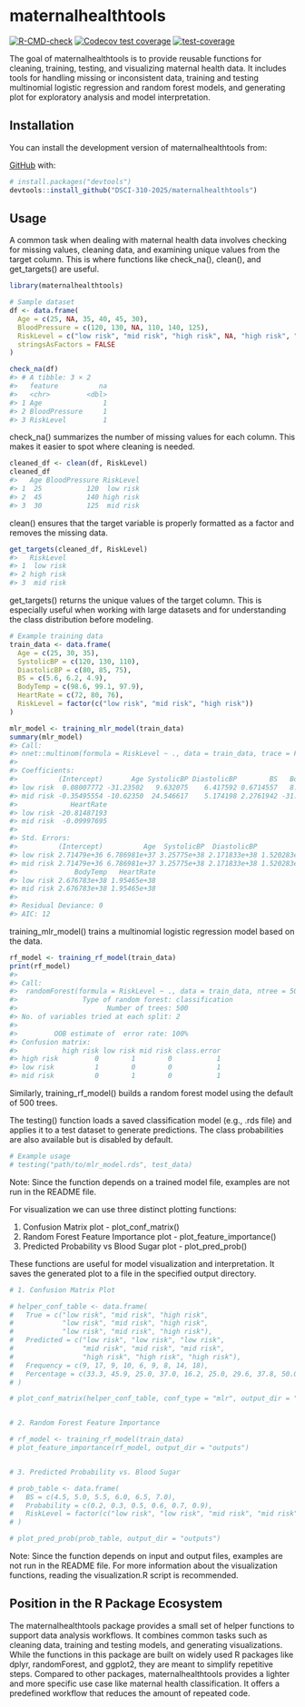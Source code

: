 
<!-- README.md is generated from README.Rmd. Please edit that file -->

# maternalhealthtools

<!-- badges: start -->

[![R-CMD-check](https://github.com/DSCI-310-2025/maternalhealthtools/actions/workflows/R-CMD-check.yaml/badge.svg)](https://github.com/DSCI-310-2025/maternalhealthtools/actions/workflows/R-CMD-check.yaml)
[![Codecov test coverage](https://codecov.io/gh/DSCI-310-2025/maternalhealthtools/graph/badge.svg)](https://app.codecov.io/gh/DSCI-310-2025/maternalhealthtools)
[![test-coverage](https://github.com/DSCI-310-2025/maternalhealthtools/actions/workflows/test-coverage.yaml/badge.svg)](https://github.com/DSCI-310-2025/maternalhealthtools/actions/workflows/test-coverage.yaml)

<!-- badges: end -->

The goal of maternalhealthtools is to provide reusable functions for
cleaning, training, testing, and visualizing maternal health data. It
includes tools for handling missing or inconsistent data, training and
testing multinomial logistic regression and random forest models, and
generating plot for exploratory analysis and model interpretation.

## Installation

You can install the development version of maternalhealthtools from:

[GitHub](https://github.com/DSCI-310-2025/maternalhealthtools.git) with:

``` r
# install.packages("devtools")
devtools::install_github("DSCI-310-2025/maternalhealthtools")
```

## Usage

A common task when dealing with maternal health data involves checking
for missing values, cleaning data, and examining unique values from the
target column. This is where functions like check_na(), clean(), and
get_targets() are useful.

``` r
library(maternalhealthtools)

# Sample dataset
df <- data.frame(
  Age = c(25, NA, 35, 40, 45, 30),
  BloodPressure = c(120, 130, NA, 110, 140, 125),
  RiskLevel = c("low risk", "mid risk", "high risk", NA, "high risk", "mid risk"),
  stringsAsFactors = FALSE
)

check_na(df)
#> # A tibble: 3 × 2
#>   feature          na
#>   <chr>         <dbl>
#> 1 Age               1
#> 2 BloodPressure     1
#> 3 RiskLevel         1
```

check_na() summarizes the number of missing values for each column. This
makes it easier to spot where cleaning is needed.

``` r
cleaned_df <- clean(df, RiskLevel)
cleaned_df
#>   Age BloodPressure RiskLevel
#> 1  25           120  low risk
#> 2  45           140 high risk
#> 3  30           125  mid risk
```

clean() ensures that the target variable is properly formatted as a
factor and removes the missing data.

``` r
get_targets(cleaned_df, RiskLevel)
#>   RiskLevel
#> 1  low risk
#> 2 high risk
#> 3  mid risk
```

get_targets() returns the unique values of the target column. This is
especially useful when working with large datasets and for understanding
the class distribution before modeling.

``` r
# Example training data
train_data <- data.frame(
  Age = c(25, 30, 35),
  SystolicBP = c(120, 130, 110),
  DiastolicBP = c(80, 85, 75),
  BS = c(5.6, 6.2, 4.9),
  BodyTemp = c(98.6, 99.1, 97.9),
  HeartRate = c(72, 80, 76),
  RiskLevel = factor(c("low risk", "mid risk", "high risk"))
)

mlr_model <- training_mlr_model(train_data)
summary(mlr_model)
#> Call:
#> nnet::multinom(formula = RiskLevel ~ ., data = train_data, trace = FALSE)
#> 
#> Coefficients:
#>          (Intercept)       Age SystolicBP DiastolicBP        BS   BodyTemp
#> low risk  0.08007772 -31.23502   9.632075    6.417592 0.6714557   8.340112
#> mid risk -0.35495554 -10.62350  24.546617    5.174198 2.2761942 -31.170615
#>             HeartRate
#> low risk -20.81487193
#> mid risk  -0.09997695
#> 
#> Std. Errors:
#>          (Intercept)          Age  SystolicBP  DiastolicBP           BS
#> low risk 2.71479e+36 6.786981e+37 3.25775e+38 2.171833e+38 1.520283e+37
#> mid risk 2.71479e+36 6.786981e+37 3.25775e+38 2.171833e+38 1.520283e+37
#>              BodyTemp   HeartRate
#> low risk 2.676783e+38 1.95465e+38
#> mid risk 2.676783e+38 1.95465e+38
#> 
#> Residual Deviance: 0 
#> AIC: 12
```

training_mlr_model() trains a multinomial logistic regression model
based on the data.

``` r
rf_model <- training_rf_model(train_data)
print(rf_model)
#> 
#> Call:
#>  randomForest(formula = RiskLevel ~ ., data = train_data, ntree = 500,      importance = TRUE) 
#>                Type of random forest: classification
#>                      Number of trees: 500
#> No. of variables tried at each split: 2
#> 
#>         OOB estimate of  error rate: 100%
#> Confusion matrix:
#>           high risk low risk mid risk class.error
#> high risk         0        1        0           1
#> low risk          1        0        0           1
#> mid risk          0        1        0           1
```

Similarly, training_rf_model() builds a random forest model using the
default of 500 trees.

The testing() function loads a saved classification model (e.g., .rds
file) and applies it to a test dataset to generate predictions. The
class probabilities are also available but is disabled by default.

``` r
# Example usage
# testing("path/to/mlr_model.rds", test_data)
```

Note: Since the function depends on a trained model file, examples are
not run in the README file.

For visualization we can use three distinct plotting functions:

1.  Confusion Matrix plot - plot_conf_matrix()
2.  Random Forest Feature Importance plot - plot_feature_importance()
3.  Predicted Probability vs Blood Sugar plot - plot_pred_prob()

These functions are useful for model visualization and interpretation.
It saves the generated plot to a file in the specified output directory.

``` r
# 1. Confusion Matrix Plot

# helper_conf_table <- data.frame(
#   True = c("low risk", "mid risk", "high risk",
#            "low risk", "mid risk", "high risk",
#            "low risk", "mid risk", "high risk"),
#   Predicted = c("low risk", "low risk", "low risk",
#                 "mid risk", "mid risk", "mid risk",
#                 "high risk", "high risk", "high risk"),
#   Frequency = c(9, 17, 9, 10, 6, 9, 8, 14, 18),
#   Percentage = c(33.3, 45.9, 25.0, 37.0, 16.2, 25.0, 29.6, 37.8, 50.0)
# )

# plot_conf_matrix(helper_conf_table, conf_type = "mlr", output_dir = "outputs")


# 2. Random Forest Feature Importance

# rf_model <- training_rf_model(train_data)
# plot_feature_importance(rf_model, output_dir = "outputs")


# 3. Predicted Probability vs. Blood Sugar

# prob_table <- data.frame(
#   BS = c(4.5, 5.0, 5.5, 6.0, 6.5, 7.0),
#   Probability = c(0.2, 0.3, 0.5, 0.6, 0.7, 0.9),
#   RiskLevel = factor(c("low risk", "low risk", "mid risk", "mid risk", "high risk", "high risk"))
# )

# plot_pred_prob(prob_table, output_dir = "outputs")
```

Note: Since the function depends on input and output files, examples are
not run in the README file. For more information about the visualization
functions, reading the visualization.R script is recommended.

## Position in the R Package Ecosystem

The maternalhealthtools package provides a small set of helper functions
to support data analysis workflows. It combines common tasks such as
cleaning data, training and testing models, and generating
visualizations. While the functions in this package are built on widely
used R packages like dplyr, randomForest, and ggplot2, they are meant to
simplify repetitive steps. Compared to other packages,
maternalhealthtools provides a lighter and more specific use case like
maternal health classification. It offers a predefined workflow that
reduces the amount of repeated code.
